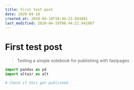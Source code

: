 ```yaml
---
title: First test post
date: 2020-04-18
created_at: 2020-04-18T10:44:22.941081
last_modified: 2020-04-19T08:44:22.941087
---
```


# First test post
> Testing a simple notebook for publishing with fastpages



```python
import pandas as pd
import altair as alt
```


```python
# Check if this get published
```

<!-- more -->

